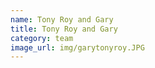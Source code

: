 ```yaml
---
name: Tony Roy and Gary
title: Tony Roy and Gary
category: team
image_url: img/garytonyroy.JPG
---
```

